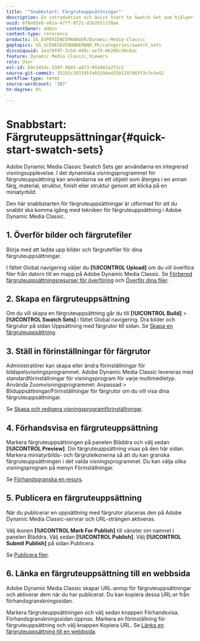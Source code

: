 ```yaml
---
title: '"Snabbstart: Färgruteuppsättningar"'
description: En introduktion och Quick Start to Swatch Set som hjälper dig att komma igång snabbt i Adobe Dynamic Media Classic.
uuid: 6f8a95e8-e82a-477f-9f21-d2b7b511f8ae
contentOwner: admin
content-type: reference
products: SG_EXPERIENCEMANAGER/Dynamic-Media-Classic
geptopics: SG_SCENESEVENONDEMAND_PK/categories/swatch_sets
discoiquuid: 1ea70fdf-3cbd-409c-ae7d-06286c99c6ac
feature: Dynamic Media Classic,Viewers
role: User
exl-id: b0c345dc-539f-4b03-a873-091681e2f2c2
source-git-commit: 352b1c383195fa03294ad3501207d63f3cfe3e42
workflow-type: tm+mt
source-wordcount: '387'
ht-degree: 0%

---
```


# Snabbstart: Färgruteuppsättningar{#quick-start-swatch-sets}

Adobe Dynamic Media Classic Swatch Sets ger användarna en integrerad visningsupplevelse. I det dynamiska visningsprogrammet för färgruteuppsättning kan användarna se ett objekt som återges i en annan färg, material, struktur, finish eller struktur genom att klicka på en miniatyrbild.

Den här snabbstarten för färgruteuppsättningar är utformad för att du snabbt ska komma igång med tekniken för färgruteuppsättning i Adobe Dynamic Media Classic.

## 1. Överför bilder och färgrutefiler

Börja med att ladda upp bilder och färgrutefiler för dina färgruteuppsättningar.

I fältet Global navigering väljer du **[!UICONTROL Upload]** om du vill överföra filer från datorn till en mapp på Adobe Dynamic Media Classic. Se [Förbered färgruteuppsättningsresurser för överföring](preparing-swatch-set-assets-upload.md#preparing-swatch-set-assets-for-upload) och [Överför dina filer](uploading-files.md#uploading-your-files).

## 2. Skapa en färgruteuppsättning

Om du vill skapa en färgruteuppsättning går du till **[!UICONTROL Build]** > **[!UICONTROL Swatch Sets]** i fältet Global navigering. Dra bilder och färgrutor på sidan Uppsättning med färgrutor till sidan. Se [Skapa en färgruteuppsättning](creating-swatch-set.md#creating-a-swatch-set).

## 3. Ställ in förinställningar för färgrutor

Administratörer kan skapa eller ändra förinställningar för bildspelsvisningsprogrammet. Adobe Dynamic Media Classic levereras med standardförinställningar för visningsprogram för varje multimedietyp. Använda Zoomvisningsprogrammet: Anpassad > Bilduppsättningar/Förinställningar för färgrutor om du vill visa dina färgruteuppsättningar.

Se [Skapa och redigera visningsprogramförinställningar](application-setup.md#adding-and-editing-viewer-presets).

## 4. Förhandsvisa en färgruteuppsättning

Markera färgruteuppsättningen på panelen Bläddra och välj sedan **[!UICONTROL Preview]**. Din färgruteuppsättning visas på den här sidan. Markera miniatyrbilds- och färgruteikonerna så att du kan granska färgruteuppsättningen i det valda visningsprogrammet. Du kan välja olika visningsprogram på menyn Förinställningar.

Se [Förhandsgranska en resurs](previewing-asset.md#previewing-an-asset).

## 5. Publicera en färgruteuppsättning

När du publicerar en uppsättning med färgrutor placeras den på Adobe Dynamic Media Classic-servrar och URL-strängen aktiveras.

Välj ikonen **[!UICONTROL Mark For Publish]** till vänster om namnet i panelen Bläddra. Välj sedan **[!UICONTROL Publish]**. Välj **[!UICONTROL Submit Publish]** på sidan Publicera.

Se [Publicera filer](publishing-files.md#publishing-files).

## 6. Länka en färgruteuppsättning till en webbsida

Adobe Dynamic Media Classic skapar URL-anrop för färgruteuppsättningar och aktiverar dem när du har publicerat. Du kan kopiera dessa URL:er från förhandsgranskningssidan.

Markera färgruteuppsättningen och välj sedan knappen Förhandsvisa. Förhandsgranskningssidan öppnas. Markera en förinställning för färgruteuppsättning och välj knappen Kopiera URL. Se [Länka en färgruteuppsättning till en webbsida](linking-swatch-set-web-page.md#linking-a-swatch-set-to-a-web-page).
